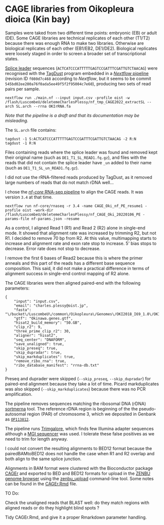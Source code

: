 CAGE libraries from Oikopleura dioica (Kin bay)
===============================================

Samples were taked from two different time points: embryonic (EB) or adult (DE).
Some CAGE libraries are technical replicates of each other (T1/T2) because there
was enough RNA to make two libraries.  Otherwise are biological replicates of each
other (EB1/EB2, DE1/DE2).  Biological replicates were loosely staged in order to
screen a broader set of transcriptional states.

[Splice leader](https://doi.org/10.1128/MCB.24.17.7795-7805.2004)
sequences (`ACTCATCCCATTTTTGAGTCCGATTTCGATTGTCTAACAG`) were recognised with
the [TagDust](https://doi.org/10.1186/s12859-015-0454-y) program embedded
in a [_Nextflow_ pipeline](https://github.com/oist/plessy_splitspliceleaderpe)
(revision ID `f080d7c468` according to _Nextflow_, but it seems to be commit
`545bd02ee200a76f0ada5ee49f5f2f95004c7e60`), producing two sets of read pairs per sample.

    nextflow run ./main.nf --input input.csv -profile oist -w /flash/LuscombeU/deletemeCharlesPlessy/nf_tmp_CAGE2022_extractSL --arch SL.arch --rrna OKIrRNA.fa
    
_Note that the pipeline is a draft and that its documentation may be misleading._

The `SL.arch` file contains:

    tagdust -1 S:ACTCATCCCATTTTTGAGTCCGATTTCGATTGTCTAACAG -2 R:N
    tagdust -1 R:N

Files containing reads where the splice leader was found and removed kept
their original name (such as `DE1_T1_SL_READ1.fq.gz`), and files with the
reads that did not contain the splice leader have `_un` added to their
name (such as `DE1_T1_SL_un_READ1.fq.gz`).

I did not use the rRNA-filtered reads produced by TagDust, as it removed
large numbers of reads that do not match rDNA well...

I chose the [_nf-core_ RNA-seq pipeline](https://nf-co.re/rnaseq) to align
the CAGE reads.  It was version `3.4` at that time.

    nextflow run nf-core/rnaseq -r 3.4 -name CAGE_Oki_nf_PE_resume1 -profile oist -work-dir /flash/LuscombeU/deletemeCharlesPlessy/nf_CAGE_Oki_20220106_PE -params-file nf-params.json -resume

As a control, I aligned Read 1 (R1) and Read 2 (R2) alone in single-end
mode.  It showed that alignment rate was increased by trimming R2, but not R1.
I decided to remove 70 bp from R2.  At this value, multimapping starts to
increase and alignment rate and exon rate stop to increase.  5' bias stops to
decrease.  Error rate does not stop to decrease.

I remove the first 6 bases of Read2 because this is where the primer anneals
and this part of the reads has a different base sequence composition.  This
said, it did not make a practical difference in terms of alignment success in
single-end control mapping of R2 alone.

The CAGE libraries were then aligned paired-end with the following parameters:
```
{
    "input": "input.csv",
    "email": "charles.plessy@oist.jp",
    "fasta": "\/bucket\/LuscombeU\/common\/Oikopleura\/Genomes\/OKI2018_I69_1.0\/OKI2018_I69_1.0.fa",
    "gtf": "Okinawa.genes.gtf",
    "hisat2_build_memory": "50.GB",
    "clip_r2": 9,
    "three_prime_clip_r2": 30,
    "aligner": "hisat2",
    "seq_center": "DNAFORM",
    "save_unaligned": true,
    "skip_preseq": true,
    "skip_dupradar": true,
    "skip_markduplicates": true,
    "remove_ribo_rna": true,
    "ribo_database_manifest": "rrna-db.txt"
}
```

Preseq and duprader were skipped (`--skip_preseq`, `--skip_dupradar`) for
paired-end alignment because they take a lot of time.  Picard markduplicates
was also skipped (`--skip_markduplicates`) because there was no PCR
amplification.

The pipeline removes sequences matching the ribosomal DNA (rDNA)
[sortmerna](https://doi.org/10.1093/bioinformatics/bts611) tool.
The reference rDNA region is beginning of the the pseudo-autosomal region (PAR)
of chromosome 3, which we deposited in Genbank as
[`OP113812`](https://www.ncbi.nlm.nih.gov/nucleotide/OP113812.1).

The pipeline runs [Trimgalore](https://www.bioinformatics.babraham.ac.uk/projects/trim_galore/),
which finds few Illumina adapter sequences although a
[MGI sequencer](https://en.mgi-tech.com/products/) was used.  I tolerate these
false positives as we need to trim for length anyway.

I could not convert the resulting alignments to BED12 format because the
pairedBAMtoBED12 does not handle the case when R1 and R2 overlap and both
align to the same splice junction.

Alignments in BAM format were clustered with the Bioconductor package
[CAGEr](https://bioconductor.org/packages/CAGEr) and exported to BED and BED12
formats for upload in the [ZENBU genome browser](https://fantom.gsc.riken.jp/zenbu)
using the [zenbu_upload](https://github.com/jessica-severin/ZENBU) command-line tool.
Some notes can be found in the [CAGEr.Rmd](CAGEr.Rmd) file.

TO Do:

Check the unaligned reads that BLAST well: do they match regions with aligned reads or do they
highlight blind spots ?

Tidy CAGEr.Rmd, and give it a proper Rmarkdown parameter handling.
